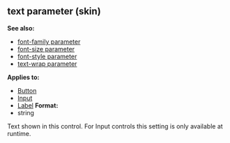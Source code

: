 ## text parameter (skin)
**See also:**
+   [font-family parameter](/ref/%7Bskin%7D/param/font-family.md) 
+   [font-size parameter](/ref/%7Bskin%7D/param/font-size.md) 
+   [font-style parameter](/ref/%7Bskin%7D/param/font-style.md) 
+   [text-wrap parameter](/ref/%7Bskin%7D/param/text-wrap.md) 
<!-- -->
**Applies to:**
+   [Button](/ref/%7Bskin%7D/control/button.md) 
+   [Input](/ref/%7Bskin%7D/control/input.md) 
+   [Label](/ref/%7Bskin%7D/control/label.md) <!-- -->
**Format:**
+   string


Text shown in this control. For Input controls this setting is
only available at runtime.
